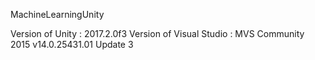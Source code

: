 MachineLearningUnity

Version of Unity : 2017.2.0f3
Version of Visual Studio : MVS Community 2015 v14.0.25431.01 Update 3
